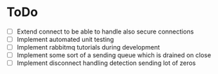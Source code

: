 # ToDo

- [ ] Extend connect to be able to handle also secure connections
- [ ] Implement automated unit testing
- [ ] Implement rabbitmq tutorials during development
- [ ] Implement some sort of a sending queue which is drained on close
- [ ] Implement disconnect handling detection sending lot of zeros
